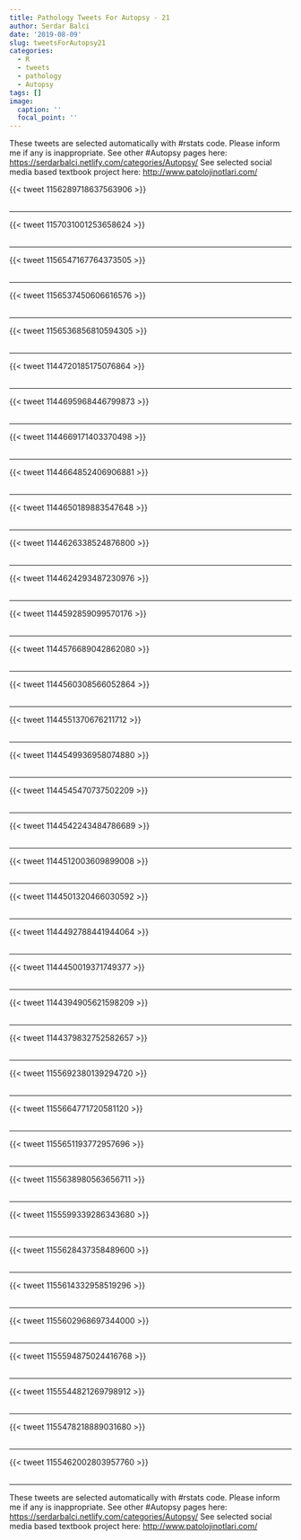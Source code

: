```yaml
---
title: Pathology Tweets For Autopsy - 21
author: Serdar Balci
date: '2019-08-09'
slug: tweetsForAutopsy21
categories:
  - R
  - tweets
  - pathology
  - Autopsy
tags: []
image:
  caption: ''
  focal_point: ''
---
```



These tweets are selected automatically with #rstats code. Please inform me if any is inappropriate.
See other #Autopsy pages here: https://serdarbalci.netlify.com/categories/Autopsy/ 
See selected social media based textbook project here: http://www.patolojinotlari.com/

{{< tweet 1156289718637563906 >}}
<br>
<br>
<hr>
{{< tweet 1157031001253658624 >}}
<br>
<br>
<hr>
{{< tweet 1156547167764373505 >}}
<br>
<br>
<hr>
{{< tweet 1156537450606616576 >}}
<br>
<br>
<hr>
{{< tweet 1156536856810594305 >}}
<br>
<br>
<hr>
{{< tweet 1144720185175076864 >}}
<br>
<br>
<hr>
{{< tweet 1144695968446799873 >}}
<br>
<br>
<hr>
{{< tweet 1144669171403370498 >}}
<br>
<br>
<hr>
{{< tweet 1144664852406906881 >}}
<br>
<br>
<hr>
{{< tweet 1144650189883547648 >}}
<br>
<br>
<hr>
{{< tweet 1144626338524876800 >}}
<br>
<br>
<hr>
{{< tweet 1144624293487230976 >}}
<br>
<br>
<hr>
{{< tweet 1144592859099570176 >}}
<br>
<br>
<hr>
{{< tweet 1144576689042862080 >}}
<br>
<br>
<hr>
{{< tweet 1144560308566052864 >}}
<br>
<br>
<hr>
{{< tweet 1144551370676211712 >}}
<br>
<br>
<hr>
{{< tweet 1144549936958074880 >}}
<br>
<br>
<hr>
{{< tweet 1144545470737502209 >}}
<br>
<br>
<hr>
{{< tweet 1144542243484786689 >}}
<br>
<br>
<hr>
{{< tweet 1144512003609899008 >}}
<br>
<br>
<hr>
{{< tweet 1144501320466030592 >}}
<br>
<br>
<hr>
{{< tweet 1144492788441944064 >}}
<br>
<br>
<hr>
{{< tweet 1144450019371749377 >}}
<br>
<br>
<hr>
{{< tweet 1144394905621598209 >}}
<br>
<br>
<hr>
{{< tweet 1144379832752582657 >}}
<br>
<br>
<hr>
{{< tweet 1155692380139294720 >}}
<br>
<br>
<hr>
{{< tweet 1155664771720581120 >}}
<br>
<br>
<hr>
{{< tweet 1155651193772957696 >}}
<br>
<br>
<hr>
{{< tweet 1155638980563656711 >}}
<br>
<br>
<hr>
{{< tweet 1155599339286343680 >}}
<br>
<br>
<hr>
{{< tweet 1155628437358489600 >}}
<br>
<br>
<hr>
{{< tweet 1155614332958519296 >}}
<br>
<br>
<hr>
{{< tweet 1155602968697344000 >}}
<br>
<br>
<hr>
{{< tweet 1155594875024416768 >}}
<br>
<br>
<hr>
{{< tweet 1155544821269798912 >}}
<br>
<br>
<hr>
{{< tweet 1155478218889031680 >}}
<br>
<br>
<hr>
{{< tweet 1155462002803957760 >}}
<br>
<br>
<hr>


These tweets are selected automatically with #rstats code. Please inform me if any is inappropriate.
See other #Autopsy pages here: https://serdarbalci.netlify.com/categories/Autopsy/ 
See selected social media based textbook project here: http://www.patolojinotlari.com/
